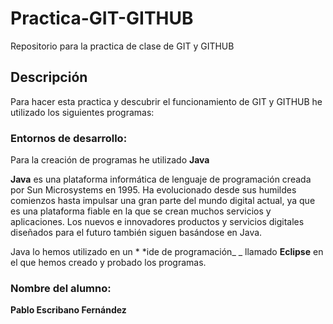 # Practica-GIT-GITHUB
Repositorio para la practica de clase de GIT y GITHUB

## Descripción 
Para hacer esta practica y descubrir el funcionamiento de GIT y GITHUB he utilizado los siguientes programas:

### Entornos de desarrollo:

Para la creación de programas he utilizado **Java**

**Java** es una plataforma informática de lenguaje de programación creada por Sun Microsystems en 1995. Ha evolucionado desde sus humildes comienzos hasta impulsar una gran parte del mundo digital actual, ya que es una plataforma fiable en la que se crean muchos servicios y aplicaciones. Los nuevos e innovadores productos y servicios digitales diseñados para el futuro también siguen basándose en Java.

Java lo hemos utilizado en un  * *ide de programación_ _ llamado **Eclipse** en el que hemos creado y probado los programas.


### Nombre del alumno:
**Pablo Escribano Fernández**
